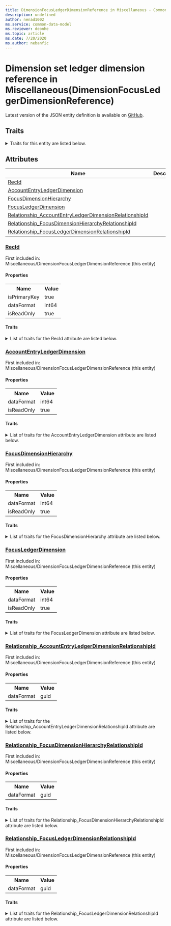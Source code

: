 ```yaml
---
title: DimensionFocusLedgerDimensionReference in Miscellaneous - Common Data Model | Microsoft Docs
description: undefined
author: nenad1002
ms.service: common-data-model
ms.reviewer: deonhe
ms.topic: article
ms.date: 7/20/2020
ms.author: nebanfic
---
```


# Dimension set ledger dimension reference in Miscellaneous(DimensionFocusLedgerDimensionReference)

  
 Latest version of the JSON entity definition is available on <a href="https://github.com/Microsoft/CDM/tree/master/schemaDocuments/core/operationsCommon/Tables/Finance/Ledger/Miscellaneous/DimensionFocusLedgerDimensionReference.cdm.json" target="_blank">GitHub</a>.  

## Traits

<details>
<summary>Traits for this entity are listed below.  
</summary>

**is.identifiedBy**  
  names a specifc identity attribute to use with an entity  <table><tr><th>Parameter</th><th>Value</th><th>Data type</th><th>Explanation</th></tr><tr><td>attribute</td><td>[DimensionFocusLedgerDimensionReference/(resolvedAttributes)/RecId](#RecId)</td><td>attribute</td><td></td></tr></table>

**is.CDM.entityVersion**  
  <table><tr><th>Parameter</th><th>Value</th><th>Data type</th><th>Explanation</th></tr><tr><td>versionNumber</td><td>"1.0"</td><td>string</td><td>semantic version number of the entity</td></tr></table>

**is.application.releaseVersion**  
  <table><tr><th>Parameter</th><th>Value</th><th>Data type</th><th>Explanation</th></tr><tr><td>releaseVersion</td><td>"10.0.13.0"</td><td>string</td><td>semantic version number of the application introducing this entity</td></tr></table>

**is.localized.displayedAs**  
  Holds the list of language specific display text for an object.  <table><tr><th>Parameter</th><th>Value</th><th>Data type</th><th>Explanation</th></tr><tr><td>localizedDisplayText</td><td><table><tr><th>languageTag</th><th>displayText</th></tr><tr><td>en</td><td>Dimension set ledger dimension reference</td></tr></table></td><td>entity</td><td>a reference to the constant entity holding the list of localized text</td></tr></table>

</details>

## Attributes

|Name|Description|First Included in Instance|
|---|---|---|
|[RecId](#RecId)||<a href="DimensionFocusLedgerDimensionReference.md" target="_blank">Miscellaneous/DimensionFocusLedgerDimensionReference</a>|
|[AccountEntryLedgerDimension](#AccountEntryLedgerDimension)||<a href="DimensionFocusLedgerDimensionReference.md" target="_blank">Miscellaneous/DimensionFocusLedgerDimensionReference</a>|
|[FocusDimensionHierarchy](#FocusDimensionHierarchy)||<a href="DimensionFocusLedgerDimensionReference.md" target="_blank">Miscellaneous/DimensionFocusLedgerDimensionReference</a>|
|[FocusLedgerDimension](#FocusLedgerDimension)||<a href="DimensionFocusLedgerDimensionReference.md" target="_blank">Miscellaneous/DimensionFocusLedgerDimensionReference</a>|
|[Relationship_AccountEntryLedgerDimensionRelationshipId](#Relationship_AccountEntryLedgerDimensionRelationshipId)||<a href="DimensionFocusLedgerDimensionReference.md" target="_blank">Miscellaneous/DimensionFocusLedgerDimensionReference</a>|
|[Relationship_FocusDimensionHierarchyRelationshipId](#Relationship_FocusDimensionHierarchyRelationshipId)||<a href="DimensionFocusLedgerDimensionReference.md" target="_blank">Miscellaneous/DimensionFocusLedgerDimensionReference</a>|
|[Relationship_FocusLedgerDimensionRelationshipId](#Relationship_FocusLedgerDimensionRelationshipId)||<a href="DimensionFocusLedgerDimensionReference.md" target="_blank">Miscellaneous/DimensionFocusLedgerDimensionReference</a>|

### <a href=#RecId name="RecId">RecId</a>

First included in: Miscellaneous/DimensionFocusLedgerDimensionReference (this entity)  

#### Properties

<table><tr><th>Name</th><th>Value</th></tr><tr><td>isPrimaryKey</td><td>true</td></tr><tr><td>dataFormat</td><td>int64</td></tr><tr><td>isReadOnly</td><td>true</td></tr></table>

#### Traits

<details>
<summary>List of traits for the RecId attribute are listed below.</summary>

**is.dataFormat.integer**  
**is.dataFormat.big**  
**is.identifiedBy**  
names a specifc identity attribute to use with an entity  <table><tr><th>Parameter</th><th>Value</th><th>Data type</th><th>Explanation</th></tr><tr><td>attribute</td><td>[DimensionFocusLedgerDimensionReference/(resolvedAttributes)/RecId](#RecId)</td><td>attribute</td><td></td></tr></table>

**is.readOnly**  
**is.dataFormat.integer**  
**is.dataFormat.big**  
</details>

### <a href=#AccountEntryLedgerDimension name="AccountEntryLedgerDimension">AccountEntryLedgerDimension</a>

First included in: Miscellaneous/DimensionFocusLedgerDimensionReference (this entity)  

#### Properties

<table><tr><th>Name</th><th>Value</th></tr><tr><td>dataFormat</td><td>int64</td></tr><tr><td>isReadOnly</td><td>true</td></tr></table>

#### Traits

<details>
<summary>List of traits for the AccountEntryLedgerDimension attribute are listed below.</summary>

**is.dataFormat.integer**  
**is.dataFormat.big**  
**is.readOnly**  
**is.dataFormat.integer**  
**is.dataFormat.big**  
</details>

### <a href=#FocusDimensionHierarchy name="FocusDimensionHierarchy">FocusDimensionHierarchy</a>

First included in: Miscellaneous/DimensionFocusLedgerDimensionReference (this entity)  

#### Properties

<table><tr><th>Name</th><th>Value</th></tr><tr><td>dataFormat</td><td>int64</td></tr><tr><td>isReadOnly</td><td>true</td></tr></table>

#### Traits

<details>
<summary>List of traits for the FocusDimensionHierarchy attribute are listed below.</summary>

**is.dataFormat.integer**  
**is.dataFormat.big**  
**is.readOnly**  
**is.dataFormat.integer**  
**is.dataFormat.big**  
</details>

### <a href=#FocusLedgerDimension name="FocusLedgerDimension">FocusLedgerDimension</a>

First included in: Miscellaneous/DimensionFocusLedgerDimensionReference (this entity)  

#### Properties

<table><tr><th>Name</th><th>Value</th></tr><tr><td>dataFormat</td><td>int64</td></tr><tr><td>isReadOnly</td><td>true</td></tr></table>

#### Traits

<details>
<summary>List of traits for the FocusLedgerDimension attribute are listed below.</summary>

**is.dataFormat.integer**  
**is.dataFormat.big**  
**is.readOnly**  
**is.dataFormat.integer**  
**is.dataFormat.big**  
</details>

### <a href=#Relationship_AccountEntryLedgerDimensionRelationshipId name="Relationship_AccountEntryLedgerDimensionRelationshipId">Relationship_AccountEntryLedgerDimensionRelationshipId</a>

First included in: Miscellaneous/DimensionFocusLedgerDimensionReference (this entity)  

#### Properties

<table><tr><th>Name</th><th>Value</th></tr><tr><td>dataFormat</td><td>guid</td></tr></table>

#### Traits

<details>
<summary>List of traits for the Relationship_AccountEntryLedgerDimensionRelationshipId attribute are listed below.</summary>

**is.dataFormat.character**  
**is.dataFormat.big**  
**is.dataFormat.array**  
**is.dataFormat.guid**  
**means.identity.entityId**  
**is.linkedEntity.identifier**  
Marks the attribute(s) that hold foreign key references to a linked (used as an attribute) entity. This attribute is added to the resolved entity to enumerate the referenced entities.  <table><tr><th>Parameter</th><th>Value</th><th>Data type</th><th>Explanation</th></tr><tr><td>entityReferences</td><td><table><tr><th>entityReference</th><th>attributeReference</th></tr><tr><td><a href="../../FinancialDimensions/Main/DimensionAttributeValueCombination.md" target="_blank">/core/operationsCommon/Tables/Finance/FinancialDimensions/Main/DimensionAttributeValueCombination.cdm.json/DimensionAttributeValueCombination</a></td><td><a href="../../FinancialDimensions/Main/DimensionAttributeValueCombination.md#RecId" target="_blank">RecId</a></td></tr></table></td><td>entity</td><td>a reference to the constant entity holding the list of entity references</td></tr></table>

**is.dataFormat.guid**  
**is.dataFormat.character**  
**is.dataFormat.array**  
</details>

### <a href=#Relationship_FocusDimensionHierarchyRelationshipId name="Relationship_FocusDimensionHierarchyRelationshipId">Relationship_FocusDimensionHierarchyRelationshipId</a>

First included in: Miscellaneous/DimensionFocusLedgerDimensionReference (this entity)  

#### Properties

<table><tr><th>Name</th><th>Value</th></tr><tr><td>dataFormat</td><td>guid</td></tr></table>

#### Traits

<details>
<summary>List of traits for the Relationship_FocusDimensionHierarchyRelationshipId attribute are listed below.</summary>

**is.dataFormat.character**  
**is.dataFormat.big**  
**is.dataFormat.array**  
**is.dataFormat.guid**  
**means.identity.entityId**  
**is.linkedEntity.identifier**  
Marks the attribute(s) that hold foreign key references to a linked (used as an attribute) entity. This attribute is added to the resolved entity to enumerate the referenced entities.  <table><tr><th>Parameter</th><th>Value</th><th>Data type</th><th>Explanation</th></tr><tr><td>entityReferences</td><td><table><tr><th>entityReference</th><th>attributeReference</th></tr><tr><td><a href="../../FinancialDimensions/Group/DimensionHierarchy.md" target="_blank">/core/operationsCommon/Tables/Finance/FinancialDimensions/Group/DimensionHierarchy.cdm.json/DimensionHierarchy</a></td><td><a href="../../FinancialDimensions/Group/DimensionHierarchy.md#RecId" target="_blank">RecId</a></td></tr></table></td><td>entity</td><td>a reference to the constant entity holding the list of entity references</td></tr></table>

**is.dataFormat.guid**  
**is.dataFormat.character**  
**is.dataFormat.array**  
</details>

### <a href=#Relationship_FocusLedgerDimensionRelationshipId name="Relationship_FocusLedgerDimensionRelationshipId">Relationship_FocusLedgerDimensionRelationshipId</a>

First included in: Miscellaneous/DimensionFocusLedgerDimensionReference (this entity)  

#### Properties

<table><tr><th>Name</th><th>Value</th></tr><tr><td>dataFormat</td><td>guid</td></tr></table>

#### Traits

<details>
<summary>List of traits for the Relationship_FocusLedgerDimensionRelationshipId attribute are listed below.</summary>

**is.dataFormat.character**  
**is.dataFormat.big**  
**is.dataFormat.array**  
**is.dataFormat.guid**  
**means.identity.entityId**  
**is.linkedEntity.identifier**  
Marks the attribute(s) that hold foreign key references to a linked (used as an attribute) entity. This attribute is added to the resolved entity to enumerate the referenced entities.  <table><tr><th>Parameter</th><th>Value</th><th>Data type</th><th>Explanation</th></tr><tr><td>entityReferences</td><td><table><tr><th>entityReference</th><th>attributeReference</th></tr><tr><td><a href="../../FinancialDimensions/Main/DimensionAttributeValueCombination.md" target="_blank">/core/operationsCommon/Tables/Finance/FinancialDimensions/Main/DimensionAttributeValueCombination.cdm.json/DimensionAttributeValueCombination</a></td><td><a href="../../FinancialDimensions/Main/DimensionAttributeValueCombination.md#RecId" target="_blank">RecId</a></td></tr></table></td><td>entity</td><td>a reference to the constant entity holding the list of entity references</td></tr></table>

**is.dataFormat.guid**  
**is.dataFormat.character**  
**is.dataFormat.array**  
</details>
